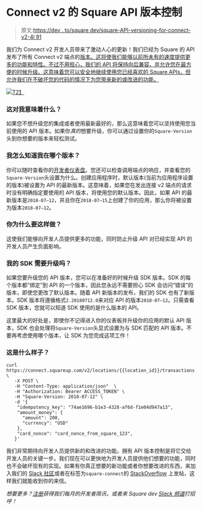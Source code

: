 # Connect v2 的 Square API 版本控制

> 原文:[https://dev . to/square dev/square-API-versioning-for-connect-v2-4l 91](https://dev.to/squaredev/square-api-versioning-for-connect-v2-4l91)

我们为 Connect v2 开发人员带来了激动人心的更新！我们已经为 Square 的 API 发布了所有 Connect v2 端点的[版本。这将使我们能够以前所未有的速度提供更多的功能和特性。不过不用担心，我们的 API 将保持向后兼容，并允许您在最方便的时候升级。这意味着您可以安全地继续使用您已经喜欢的 Square APIs，但允许我们在不破坏您的代码的情况下为您带来新的或改进的功能。](https://developer.squareup.com/docs/changelog/overview)

[![](../Images/493053553d10b8cf249afff7ca5d91f2.png)T2】](//images.ctfassets.net/1wryd5vd9xez/26WYajTAeTr98rly97fON0/6cb93860b98b12021b930c007dd7dcf0/https___cdn-images-1.medium.com_max_3840_1_BkvbW9_QdvWTI6s-Elvx9Q.png)

### 这对我意味着什么？

如果您不想升级您的集成或者使用最新最好的，那么这意味着您可以坚持使用您当前使用的 API 版本。如果你*真的*想要升级，你可以通过设置你的`Square-Version`头到你想要的版本来轻松测试。

### 我怎么知道我在哪个版本？

你可以随时查看你的[开发者仪表盘](https://connect.squareup.com/apps)。您还可以检查调用端点的响应，并查看您的`Square-Version`头设置为什么。创建应用程序时，默认版本(当前为应用程序设置的版本)被设置为 API 的最新版本。这意味着，如果您在发出连接 v2 端点的请求时没有明确指定要使用的 API 版本，将使用您的默认版本。因此，如果 API 的最新版本是`2018-07–12`，并且你在`2018-07–15`上创建了你的应用，那么你将被设置为版本`2018-07–12`。

### 你为什么要这样做？

这使我们能够向开发人员提供更多的功能，同时防止升级 API 对已经实现 API 的开发人员产生负面影响。

### 我的 SDK 需要升级吗？

如果您要升级您的 API 版本，您可以在准备好的时候升级 SDK 版本。SDK 的每个版本都“绑定”到 API 的一个版本，因此您永远不需要担心 SDK 会访问“错误”的版本，即使您更改了默认版本。随着 API 新版本的发布，我们的 SDK 也有了新版本。SDK 版本将遵循格式`2.20180712.0`来对应 API 的版本`2018-07–12`。只需查看 SDK 版本，您就可以知道 SDK 使用的是什么版本的 API。

这里最大的好处是，即使你不记得进入你的仪表板并升级你的应用的默认 API 版本，SDK 也会处理将`Square-Version`头显式设置为与 SDK 匹配的 API 版本。不要再考虑使用哪个版本，让 SDK 为您完成这项工作！

### 这是什么样子？

```
curl https://connect.squareup.com/v2/locations/{{location_id}}/transactions \
   -X POST \
   -H "Content-Type: application/json"  \
   -H "Authorization: Bearer ACCESS_TOKEN" \
   -H "Square-Version: 2018-07-12" \
   -d '{
    "idempotency_key": "74ae1696-b1e3-4328-af6d-f1e04d947a13",
    "amount_money": {
      "amount": 200,
      "currency": "USD"
    },
    "card_nonce": "card_nonce_from_square_123",
   }' 
```

我们非常期待向开发人员提供新的和改进的功能。拥有 API 版本控制是将它交给开发人员的关键一步。我们现在可以更快地为开发人员提供他们想要的功能，同时也不会破坏现有的实现。如果有你真正想要的新功能或者你想要改进的东西，来加入我们的 [Slack 社区](https://squ.re/slack)或者在标签为`square-connect`的 [StackOverflow](https://stackoverflow.com/) 上发帖，这样我们就能收到你的来信。

*想要更多？[注册](https://www.workwithsquare.com/developer-newsletter.html?channel=Online%20Social&sqmethod=Blog)获得我们每月的开发者简讯，或者来 Square dev [Slack 频道](https://squ.re/slack)打招呼！*